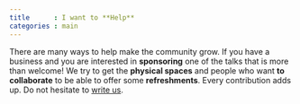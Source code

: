 ```yaml
---
title      : I want to **Help**
categories : main
---
```


There are many ways to help make the community grow. If you have a business and you are interested in **sponsoring** one of the talks that is more than welcome! We try to get the **physical spaces** and people who want **to collaborate** to be able to offer some **refreshments**. Every contribution adds up. Do not hesitate to [write us](mailto:{{site.email}}).
